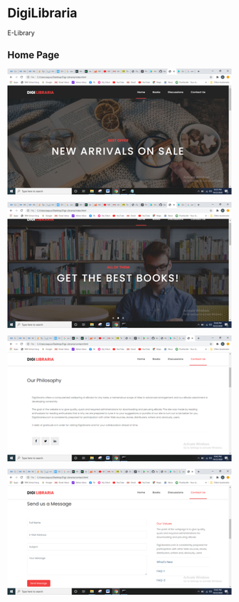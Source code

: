 # DigiLibraria
E-Library

## Home Page ##
![Home1](https://github.com/Aayu231/Digi-Libraria/blob/main/images/Home1.png)

![Home2](https://github.com/Aayu231/Digi-Libraria/blob/main/images/Home2.png)

![Philosophy](https://github.com/Aayu231/Digi-Libraria/blob/main/images/philosophy.png)

![Send Message](https://github.com/Aayu231/Digi-Libraria/blob/main/images/sendusamessage.png)
